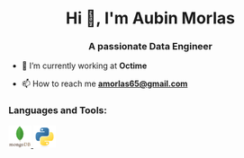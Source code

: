 <h1 align="center">Hi 👋, I'm Aubin Morlas</h1>
<h3 align="center">A passionate Data Engineer</h3>

- 🔭 I’m currently working at **Octime**

- 📫 How to reach me **amorlas65@gmail.com**

<h3 align="left">Languages and Tools:</h3>
<p align="left"> <a href="https://www.mongodb.com/" target="_blank" rel="noreferrer"> <img src="https://raw.githubusercontent.com/devicons/devicon/master/icons/mongodb/mongodb-original-wordmark.svg" alt="mongodb" width="40" height="40"/> </a> <a href="https://www.python.org" target="_blank" rel="noreferrer"> <img src="https://raw.githubusercontent.com/devicons/devicon/master/icons/python/python-original.svg" alt="python" width="40" height="40"/> </a> </p>

